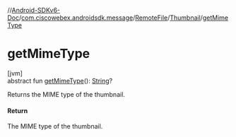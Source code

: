//[Android-SDKv6-Doc](../../../../index.md)/[com.ciscowebex.androidsdk.message](../../index.md)/[RemoteFile](../index.md)/[Thumbnail](index.md)/[getMimeType](get-mime-type.md)

# getMimeType

[jvm]\
abstract fun [getMimeType](get-mime-type.md)(): [String](https://kotlinlang.org/api/latest/jvm/stdlib/kotlin/-string/index.html)?

Returns the MIME type of the thumbnail.

#### Return

The MIME type of the thumbnail.
